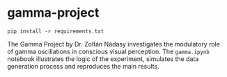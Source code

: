 # gamma-project

`pip install -r requirements.txt`

The Gamma Project by Dr. Zoltán Nádasy investigates the modulatory role of gamma oscillations in conscious visual perception. The `gamma.ipynb` notebook illustrates the logic of the experiment, simulates the data generation process and reproduces the main results.

